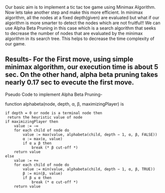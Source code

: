 Our basic aim is to implement a tic tac toe game using Minimax Algorithm. Now lets take another step and make this more efficient. 
In minimax algorithm, all the nodes at a fixed depth(given) are evaluated but what if our algorithm is more smarter to detect the nodes which are not fruitful!!
We can use Alpha Beta Pruning in this case which is a search algorithm that seeks to decrease the number of nodes that are evaluated by the minimax algorithm in its search tree.
This helps to decrease the time complexity of our game.

## Results- For the First move, using simple minimax algorithm, our execution time is about 5 sec. On the other hand, alpha beta pruning takes nearly 0.17 sec to evecute the first move.

Pseudo Code to implement Alpha Beta Pruning- 


function alphabeta(node, depth, α, β, maximizingPlayer) is
     
    if depth = 0 or node is a terminal node then
     return the heuristic value of node
    if maximizingPlayer then
        value := −∞
        for each child of node do
            value := max(value, alphabeta(child, depth − 1, α, β, FALSE))
            α := max(α, value)
            if α ≥ β then
                break (* β cut-off *)
        return value
    else
        value := +∞
        for each child of node do
            value := min(value, alphabeta(child, depth − 1, α, β, TRUE))
            β := min(β, value)
            if β ≤ α then
                break (* α cut-off *)
        return value
